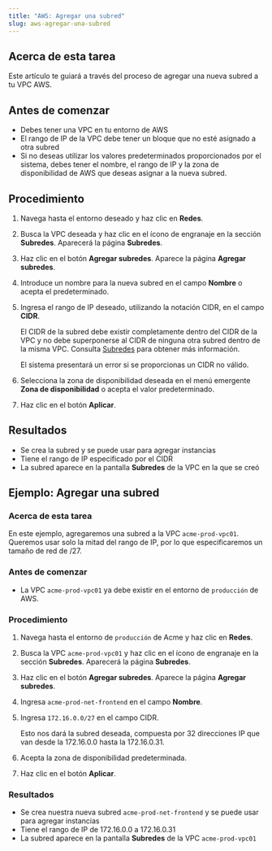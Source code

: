 ```yaml
---
title: "AWS: Agregar una subred"
slug: aws-agregar-una-subred
---
```



## Acerca de esta tarea

Este artículo te guiará a través del proceso de agregar una nueva subred a tu VPC AWS.

## Antes de comenzar

- Debes tener una VPC en tu entorno de AWS
- El rango de IP de la VPC debe tener un bloque que no esté asignado a otra subred
- Si no deseas utilizar los valores predeterminados proporcionados por el sistema, debes tener el nombre, el rango de IP y la zona de disponibilidad de AWS que deseas asignar a la nueva subred.

## Procedimiento

1. Navega hasta el entorno deseado y haz clic en **Redes**.

2. Busca la VPC deseada y haz clic en el ícono de engranaje en la sección **Subredes**. Aparecerá la página **Subredes**.

3. Haz clic en el botón **Agregar subredes**. Aparece la página **Agregar subredes**.

4. Introduce un nombre para la nueva subred en el campo **Nombre** o acepta el predeterminado.

5. Ingresa el rango de IP deseado, utilizando la notación CIDR, en el campo **CIDR**.

     El CIDR de la subred debe existir completamente dentro del CIDR de la VPC y no debe superponerse al CIDR de ninguna otra subred dentro de la misma VPC. Consulta [Subredes](aws-subnetworks.md) para obtener más información.

     El sistema presentará un error si se proporcionas un CIDR no válido.

6. Selecciona la zona de disponibilidad deseada en el menú emergente **Zona de disponibilidad** o acepta el valor predeterminado.

7. Haz clic en el botón **Aplicar**.


## Resultados

- Se crea la subred y se puede usar para agregar instancias
- Tiene el rango de IP especificado por el CIDR
- La subred aparece en la pantalla **Subredes** de la VPC en la que se creó

## Ejemplo: Agregar una subred

### Acerca de esta tarea

En este ejemplo, agregaremos una subred a la VPC `acme-prod-vpc01`. Queremos usar solo la mitad del rango de IP, por lo que especificaremos un tamaño de red de /27.

### Antes de comenzar

- La VPC `acme-prod-vpc01` ya debe existir en el entorno de `producción` de AWS.

### Procedimiento

1. Navega hasta el entorno de `producción` de Acme y haz clic en **Redes**.

2. Busca la VPC `acme-prod-vpc01` y haz clic en el ícono de engranaje en la sección **Subredes**. Aparecerá la página **Subredes**.

3. Haz clic en el botón **Agregar subredes**. Aparece la página **Agregar subredes**.

4. Ingresa `acme-prod-net-frontend` en el campo **Nombre**.

5. Ingresa `172.16.0.0/27` en el campo CIDR.

     Esto nos dará la subred deseada, compuesta por 32 direcciones IP que van desde la 172.16.0.0 hasta la 172.16.0.31.

6. Acepta la zona de disponibilidad predeterminada.

7. Haz clic en el botón **Aplicar**.


### Resultados

- Se crea nuestra nueva subred `acme-prod-net-frontend` y se puede usar para agregar instancias
- Tiene el rango de IP de 172.16.0.0 a 172.16.0.31
- La subred aparece en la pantalla **Subredes** de la VPC `acme-prod-vpc01`

